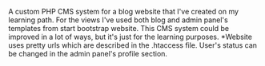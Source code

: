 A custom PHP CMS system for a blog website that I've created on my learning path. For the views I've used both blog and admin panel's templates from start bootstrap website. This CMS system could be improved in a lot of ways, but it's just for the learning purposes. *Website uses pretty urls which are described in the .htaccess file. User's status can be changed in the admin panel's profile section.
